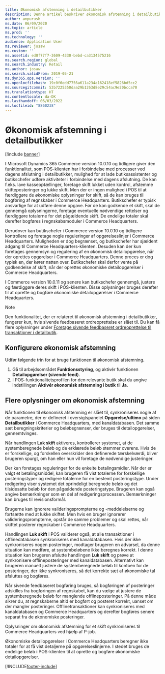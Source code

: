 ```yaml
---
title: Økonomisk afstemning i detailbutikker
description: Denne artikel beskriver økonomisk afstemning i detailbutikker for POS til Microsoft Dynamics 365 Commerce.
author: anpurush
ms.date: 06/09/2020
ms.topic: article
ms.prod: ''
ms.technology: ''
audience: Application User
ms.reviewer: josaw
ms.custom: ''
ms.assetid: ed0f77f7-3609-4330-bebd-ca3134575216
ms.search.region: global
ms.search.industry: Retail
ms.author: josaw
ms.search.validFrom: 2019-05-21
ms.dyn365.ops.version: ''
ms.openlocfilehash: 19c0f6edd7756a611a234a162418ef5826bd5cc2
ms.sourcegitcommit: 52b7225350daa29b1263d8e29c54ac9e20bcca70
ms.translationtype: HT
ms.contentlocale: da-DK
ms.lasthandoff: 06/03/2022
ms.locfileid: "8860238"
---
```

# <a name="financial-reconciliation-in-retail-stores"></a>Økonomisk afstemning i detailbutikker

[!include [banner](includes/banner.md)]

I Microsoft Dynamics 365 Commerce version 10.0.10 og tidligere giver den funktionalitet, som POS-klienten har i forbindelse med processer ved dagens afslutning i detailbutikker, mulighed for at lade butiksassistenter og butikschefer udføre aktiviteter i forbindelse med dagens afslutning. De kan f.eks. lave kasseoptællinger, foretage skift lukket uden kontrol, afstemme skifteposteringer og lukke skift. Men der er ingen mulighed i POS til at færdiggøre de økonomiske oplysninger for skift, så de kan bruges til bogføring af regnskaber i Commerce Headquarters. Butikschefer er typisk ansvarlige for at udføre denne opgave. Før de kan godkende et skift, skal de gennemgå oplysningerne, foretage eventuelle nødvendige rettelser og færdiggøre totalerne for det pågældende skift. De endelige totaler skal derefter bogføres i regnskabsmoduler i Commerce Headquarters.

Derudover kan butikschefer i Commerce version 10.0.10 og tidligere kontrollere og foretage nogle reguleringer af opgørelseslinjer i Commerce Headquarters. Muligheden er dog begrænset, og butikschefer har sjældent adgang til Commerce Headquarters-klienten. Desuden kan der kun foretages gennemsyn og regulering af en økonomisk detailopgørelse, når der oprettes opgørelser i Commerce Headquarters. Denne proces er dog typisk en, der kører natten over. Butikschefer skal derfor vente på godkendelse af skift, når der oprettes økonomiske detailopgørelser i Commerce Headquarters.

I Commerce version 10.0.11 og senere kan butikschefer gennemgå, justere og færdiggøre deres skift i POS-klienten. Disse oplysninger bruges derefter til at oprette og bogføre økonomiske detailopgørelser i Commerce Headquarters.

> [!NOTE]
> Den funktionalitet, der er relateret til økonomisk afstemning i detailbutikker, fungerer kun, hvis sivende feedbaseret ordreoprettelse er slået til. Du kan få flere oplysninger under [Foretage sivende feedbaseret ordreoprettelse til transaktioner i detailbutik](trickle-feed.md).

## <a name="set-up-financial-reconciliation"></a>Konfigurere økonomisk afstemning

Udfør følgende trin for at bruge funktionen til økonomisk afstemning.

1. Gå til arbejdsområdet **Funktionsstyring**, og aktivér funktionen **Detailopgørelser (sivende feed)**.
1. I POS-funktionalitetsprofilen for den relevante butik skal du angive indstillingen **Aktivér økonomisk afstemning i butik** til **Ja**.

## <a name="more-information-about-financial-reconciliation"></a>Flere oplysninger om økonomisk afstemning

Når funktionen til økonomisk afstemning er slået til, synkroniseres nogle af de parametre, der er defineret i oversigtspanelet **Opgørelse/ultimo** på siden **Detailbutikker** i Commerce Headquarters, med kanaldatabasen. Det samme sæt beregningskriterier og beløbsgrænser, der bruges til detailopgørelser, gennemtvinges.

Når handlingen **Luk skift** aktiveres, kontrollerer systemet, at de systemberegnede beløb og de erklærede beløb stemmer overens. Hvis de er forskellige, og forskellen overskrider den definerede tærskelværdi, bliver brugeren spurgt, om han eller hun vil foretage de nødvendige justeringer.

Der kan foretages reguleringer for de enkelte betalingsmidler. Når der er valgt et betalingsmiddel, kan brugeren få vist totalerne for forskellige posteringstyper og redigere totalerne for en bestemt posteringstype. Under redigering viser systemet det oprindeligt beregnede beløb og det tilsidesatte beløb for den pågældende posteringstype. Brugeren kan også angive bemærkninger som en del af redigeringsprocessen. Bemærkninger kan bruges til revisionsformål.

Brugerne kan ignorere valideringsprompterne og -meddelelserne og fortsætte med at lukke skiftet. Men hvis en bruger ignorerer valideringsprompterne, opstår de samme problemer og skal rettes, når skiftet posterer regnskaber i Commerce Headquarters.

Handlingen **Luk skift** i POS validerer også, at alle transaktioner i offlinedatabasen synkroniseres med kanaldatabasen. Hvis der ikke synkroniseres nogen posteringer, modtager brugeren en advarsel, da denne situation kan medføre, at systembeløbene ikke beregnes korrekt. I denne situation kan brugeren afslutte handlingen **Luk skift** og prøve at synkronisere offlineposteringer med kanaldatabasen. Alternativt kan brugeren manuelt justere de systemberegnede beløb til kontoen for de posteringer, der ikke synkroniseres, så det korrekte sæt af økonomiske tal afsluttes og bogføres. 

Når sivende feedbaseret bogføring bruges, så bogføringen af posteringer adskilles fra bogføringen af regnskabet, kan du vælge at justere de systemberegnede beløb for manglende offlineposteringer. På denne måde sikrer du, at regnskaberne altid er bogført og posteret korrekt, uanset om der mangler posteringer. Offlinetransaktioner kan synkroniseres med kanaldatabasen og Commerce Headquarters og derefter bogføres senere separat fra de økonomiske posteringer.

Oplysninger om økonomisk afstemning for et skift synkroniseres til Commerce Headquarters ved hjælp af P-job.

Økonomiske detailopgørelser i Commerce Headquarters beregner ikke totaler for at få vist detaljerne på opgørelseslinjerne. I stedet bruges de endelige beløb i POS-klienten til at oprette og bogføre økonomiske detailopgørelser.


[!INCLUDE[footer-include](../includes/footer-banner.md)]